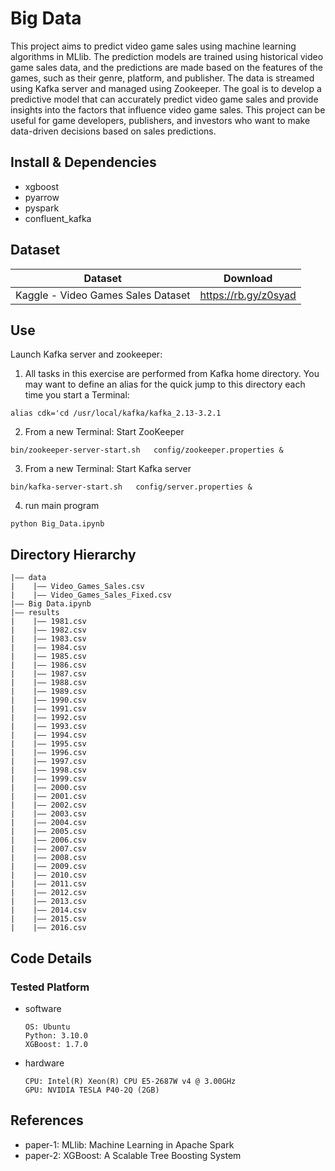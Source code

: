 Big Data
========

This project aims to predict video game sales using machine learning algorithms in MLlib. 
The prediction models are trained using historical video game sales data, and the predictions are made based on the features of the games, such as their genre, platform, and publisher. The data is streamed using Kafka server and managed using Zookeeper. The goal is to develop a predictive model that can accurately predict video game sales and provide insights into the factors that influence video game sales. This project can be useful for game developers, publishers, and investors who want to make data-driven decisions based on sales predictions.

## Install & Dependencies
- xgboost
- pyarrow
- pyspark
- confluent_kafka

## Dataset
| Dataset | Download |
| ---     | ---   |
| Kaggle - Video Games Sales Dataset | https://rb.gy/z0syad |

## Use

  Launch Kafka server and zookeeper:

  1. All tasks in this exercise are performed from Kafka home directory. You may want to define an alias for the quick jump to this directory each time you start a Terminal: 
  ```
  alias cdk='cd /usr/local/kafka/kafka_2.13-3.2.1
  ```
  2. From a new Terminal: Start ZooKeeper
  ```
  bin/zookeeper-server-start.sh   config/zookeeper.properties &
  ```
  3. From a new Terminal: Start Kafka server
  ```
  bin/kafka-server-start.sh   config/server.properties &
  ```
  4. run main program
  ```
  python Big_Data.ipynb
  ```

## Directory Hierarchy
```
|—— data
|    |—— Video_Games_Sales.csv
|    |—— Video_Games_Sales_Fixed.csv
|—— Big Data.ipynb
|—— results
|    |—— 1981.csv
|    |—— 1982.csv
|    |—— 1983.csv
|    |—— 1984.csv
|    |—— 1985.csv
|    |—— 1986.csv
|    |—— 1987.csv
|    |—— 1988.csv
|    |—— 1989.csv
|    |—— 1990.csv
|    |—— 1991.csv
|    |—— 1992.csv
|    |—— 1993.csv
|    |—— 1994.csv
|    |—— 1995.csv
|    |—— 1996.csv
|    |—— 1997.csv
|    |—— 1998.csv
|    |—— 1999.csv
|    |—— 2000.csv
|    |—— 2001.csv
|    |—— 2002.csv
|    |—— 2003.csv
|    |—— 2004.csv
|    |—— 2005.csv
|    |—— 2006.csv
|    |—— 2007.csv
|    |—— 2008.csv
|    |—— 2009.csv
|    |—— 2010.csv
|    |—— 2011.csv
|    |—— 2012.csv
|    |—— 2013.csv
|    |—— 2014.csv
|    |—— 2015.csv
|    |—— 2016.csv
```
## Code Details

### Tested Platform
- software
  ```
  OS: Ubuntu
  Python: 3.10.0
  XGBoost: 1.7.0
  ```
- hardware
  ```
  CPU: Intel(R) Xeon(R) CPU E5-2687W v4 @ 3.00GHz
  GPU: NVIDIA TESLA P40-2Q (2GB)
  ```

## References
- paper-1: MLlib: Machine Learning in Apache Spark
- paper-2: XGBoost: A Scalable Tree Boosting System